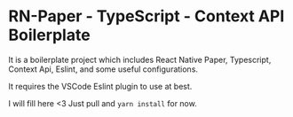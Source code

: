 # RN-Paper - TypeScript - Context API Boilerplate

It is a boilerplate project which includes React Native Paper, Typescript, Context Api, Eslint, and some useful configurations.

It requires the VSCode Eslint plugin to use at best.

I will fill here <3 Just pull and `yarn install` for now.